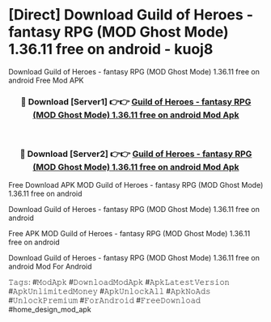 # [Direct] Download Guild of Heroes - fantasy RPG (MOD Ghost Mode) 1.36.11 free on android - kuoj8
Download Guild of Heroes - fantasy RPG (MOD Ghost Mode) 1.36.11 free on android Free Mod APK

<div align="center">
<h3>🔴 Download [Server1] 👉👉 <a href="https://apk-comot.site?title=Guild_of_Heroes_-_fantasy_RPG_(MOD_Ghost_Mode)_1.36.11_free_on_android">Guild of Heroes - fantasy RPG (MOD Ghost Mode) 1.36.11 free on android Mod Apk</a></h3><br>

<h3>🔴 Download [Server2] 👉👉 <a href="https://apk-comot.site?title=Guild_of_Heroes_-_fantasy_RPG_(MOD_Ghost_Mode)_1.36.11_free_on_android">Guild of Heroes - fantasy RPG (MOD Ghost Mode) 1.36.11 free on android Mod Apk</a></h3>
</div>


Free Download APK MOD Guild of Heroes - fantasy RPG (MOD Ghost Mode) 1.36.11 free on android

Download Guild of Heroes - fantasy RPG (MOD Ghost Mode) 1.36.11 free on android 

Free APK MOD Guild of Heroes - fantasy RPG (MOD Ghost Mode) 1.36.11 free on android 

Download Guild of Heroes - fantasy RPG (MOD Ghost Mode) 1.36.11 free on android Mod For Android

𝚃𝚊𝚐𝚜: #𝙼𝚘𝚍𝙰𝚙𝚔 #𝙳𝚘𝚠𝚗𝚕𝚘𝚊𝚍𝙼𝚘𝚍𝙰𝚙𝚔 #𝙰𝚙𝚔𝙻𝚊𝚝𝚎𝚜𝚝𝚅𝚎𝚛𝚜𝚒𝚘𝚗 #𝙰𝚙𝚔𝚄𝚗𝚕𝚒𝚖𝚒𝚝𝚎𝚍𝙼𝚘𝚗𝚎𝚢 #𝙰𝚙𝚔𝚄𝚗𝚕𝚘𝚌𝚔𝙰𝚕𝚕 #𝙰𝚙𝚔𝙽𝚘𝙰𝚍𝚜 #𝚄𝚗𝚕𝚘𝚌𝚔𝙿𝚛𝚎𝚖𝚒𝚞𝚖 #𝙵𝚘𝚛𝙰𝚗𝚍𝚛𝚘𝚒𝚍 #𝙵𝚛𝚎𝚎𝙳𝚘𝚠𝚗𝚕𝚘𝚊𝚍 #home_design_mod_apk